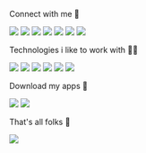 Connect with me :metal:

[<img src="https://img.shields.io/badge/Medium-000000?style=flat&logo=medium&logoColor=white">](https://eduardoreisdev.medium.com/)
[<img src="https://img.shields.io/badge/Dev.to-000000?style=flat&logo=dev.to&logoColor=white">](https://dev.to/eduardoreisdev)
[<img src="https://img.shields.io/badge/LinkedIn-000000?style=flat&logo=linkedin&logoColor=white">](https://www.linkedin.com/in/eduardoreisti/)
[<img src="https://img.shields.io/badge/GitHub-100000?style=flat&logo=github&logoColor=white">](https://github.com/EduardoReisDev)
[<img src="https://img.shields.io/badge/-Behance-black?style=flat&logo=behance&logoColor=white">](https://www.behance.net/eduardoreisdev)
[<img src="https://img.shields.io/badge/Xbox-%23000000.svg?style=flat&logo=xbox&logoColor=white">](https://account.xbox.com/pt-br/profile?gamertag=eduardreis2750)
[<img src="https://img.shields.io/badge/Strava-000000?style=flat&logo=strava&logoColor=white">](https://www.strava.com/athletes/3776250)

Technologies i like to work with :man_technologist:

[<img src="https://img.shields.io/badge/C%23-%23000000.svg?style=flat&logo=c-sharp&logoColor=white">](https://docs.microsoft.com/pt-br/dotnet/csharp/)
[<img src="https://img.shields.io/badge/.NET-000000?style=flat&logo=.net&logoColor=white">](https://dotnet.microsoft.com/en-us/)
[<img src="https://img.shields.io/badge/.NET MAUI-000000?style=flat&logo=.net&logoColor=white">](https://dotnet.microsoft.com/en-us/apps/maui)
[<img src="https://img.shields.io/badge/Xamarin-000000?style=flat&logo=xamarin&logoColor=white">](https://docs.microsoft.com/pt-br/xamarin/)
[<img src="https://img.shields.io/badge/iOS-000000?style=flat&logo=ios&logoColor=white">](https://www.apple.com/br/ios/ios-15/)
[<img src="https://img.shields.io/badge/Android-000000?style=flat&logo=android&logoColor=white">](https://www.android.com/intl/pt-BR_br/)

Download my apps :calling:

[<img src="https://img.shields.io/badge/Google_Play-000000?style=flat&logo=google-play&logoColor=white">](https://play.google.com/store/apps/developer?id=eduardoreisdev)
[<img src="https://img.shields.io/badge/App_Store-000000?style=flat&logo=app-store&logoColor=white">](https://www.apple.com/br/app-store/)

That's all folks :wave:

![](https://komarev.com/ghpvc/?username=eduardoreisdev&color=000000&style=flat)
